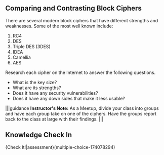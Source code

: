 ## Comparing and Contrasting Block Ciphers

There are several modern block ciphers that have different strengths and weaknesses.  Some of the most well known include: 

1. RC4
1. DES
1. Triple DES (3DES)
1. IDEA
1. Camellia
1. AES

Research each cipher on the Internet to answer the following questions.
- What is the key size?
- What are its strengths?
- Does it have any security vulnerabilities?
- Does it have any down sides that make it less usable?


|||guidance
**Instructor's Note:** As a Meetup, divide your class into groups and have each group take on one of the ciphers. Have the groups report back to the class at large with their findings.
|||

## Knowledge Check In

{Check It!|assessment}(multiple-choice-174078294)

